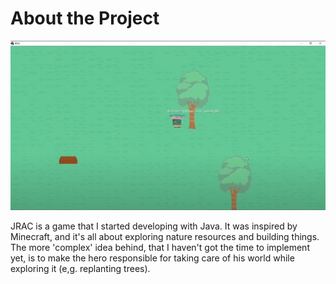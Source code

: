 # About the Project

![alt-text](./1.png)

JRAC is a game that I started developing with Java. It was inspired by Minecraft, and it's all about exploring nature resources and building things. The more 'complex' idea behind, that I haven't got the time to implement yet, is to make the hero responsible for taking care of his world while exploring it (e,g. replanting trees).
